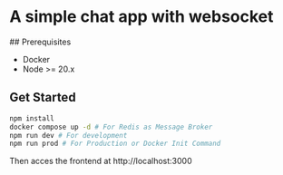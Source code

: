 # A simple chat app with websocket

## Prerequisites

- Docker
- Node >= 20.x

## Get Started

```bash
npm install
docker compose up -d # For Redis as Message Broker
npm run dev # For development
npm run prod # For Production or Docker Init Command
```

Then acces the frontend at http://localhost:3000


